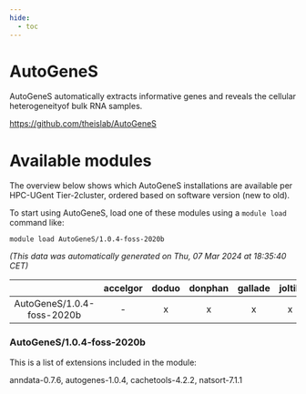```yaml
---
hide:
  - toc
---
```


AutoGeneS
=========


AutoGeneS automatically extracts informative genes and reveals the cellular heterogeneityof bulk RNA samples.

https://github.com/theislab/AutoGeneS
# Available modules


The overview below shows which AutoGeneS installations are available per HPC-UGent Tier-2cluster, ordered based on software version (new to old).

To start using AutoGeneS, load one of these modules using a `module load` command like:

```shell
module load AutoGeneS/1.0.4-foss-2020b
```

*(This data was automatically generated on Thu, 07 Mar 2024 at 18:35:40 CET)*  

| |accelgor|doduo|donphan|gallade|joltik|skitty|
| :---: | :---: | :---: | :---: | :---: | :---: | :---: |
|AutoGeneS/1.0.4-foss-2020b|-|x|x|x|x|x|


### AutoGeneS/1.0.4-foss-2020b

This is a list of extensions included in the module:

anndata-0.7.6, autogenes-1.0.4, cachetools-4.2.2, natsort-7.1.1